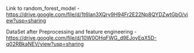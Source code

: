 Link to random_forest_model - https://drive.google.com/file/d/1t6Ian3XQry9H94Fr2E22Np8QYDZwtGbO/view?usp=sharing

DataSet after Preprocessing and feature engineering - https://drive.google.com/file/d/10W0OHqFWG_d9EJoyEqX5D-q02RBkaNEV/view?usp=sharing
